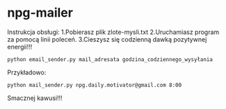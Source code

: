 # npg-mailer
Instrukcja obsługi:
1.Pobierasz plik zlote-mysli.txt
2.Uruchamiasz program za pomocą linii poleceń.
3.Cieszysz się codzienną dawką pozytywnej energii!!!
```
python email_sender.py mail_adresata godzina_codziennego_wysyłania
```
Przykładowo:
```
python mail_sender.py npg.daily.motivator@gmail.com 8:00
```
Smacznej kawusi!!!
